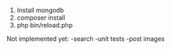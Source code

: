1) Install mongodb
2) composer install
3) php bin/reload.php

Not implemented yet:
-search
-unit tests
-post images